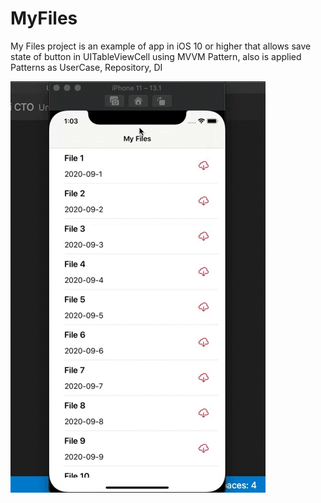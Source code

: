 # MyFiles

My Files project is an example of app in iOS 10 or higher that allows save state of button in UITableViewCell using MVVM Pattern, also is applied Patterns as UserCase, Repository, DI

![MyFiles](https://github.com/JLPenaLopez/MyFiles/blob/master/MyFilesGif.gif)
